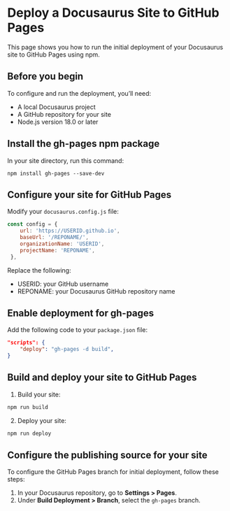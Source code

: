 # Deploy a Docusaurus Site to GitHub Pages

This page shows you how to run the initial deployment of your Docusaurus site to GitHub Pages using npm. 
## Before you begin 

To configure and run the deployment, you’ll need:
- A local Docusaurus project
- A GitHub repository for your site
- Node.js version 18.0 or later

## Install the gh-pages npm package

In your site directory, run this command:

```
npm install gh-pages --save-dev
```

## Configure your site for GitHub Pages

Modify your `docusaurus.config.js` file: 

```js
const config = {
	url: 'https://USERID.github.io',  
	baseUrl: '/REPONAME/',  
	organizationName: 'USERID',  
	projectName: 'REPONAME',
 },
```

Replace the following:
- USERID: your GitHub username
- REPONAME: your Docusaurus GitHub repository name
## Enable deployment for gh-pages

Add the following code to your `package.json` file:

```json
"scripts": {
    "deploy": "gh-pages -d build",
}
```

## Build and deploy your site to GitHub Pages

1. Build your site:

```sh
npm run build
```

2. Deploy your site: 

```sh
npm run deploy
```

## Configure the publishing source for your site

To configure the GitHub Pages branch for initial deployment, follow these steps:

1. In your Docusaurus repository, go to **Settings > Pages**.
2. Under **Build Deployment > Branch**, select the `gh-pages` branch.
